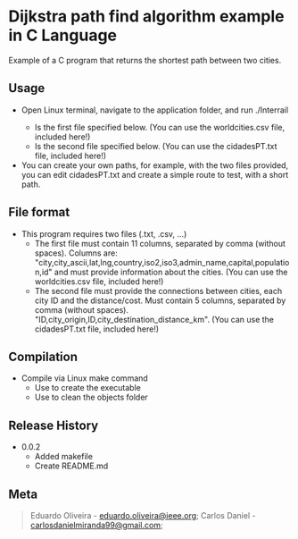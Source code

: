 # Dijkstra path find algorithm example in C Language
Example of a C program that returns the shortest path between two cities.

## Usage
* Open Linux terminal, navigate to the application folder, and run ./Interrail <file1> <file2>
    * <file1> Is the first file specified below. (You can use the worldcities.csv file, included here!) 
    * <file2> Is the second file specified below. (You can use the cidadesPT.txt file, included here!)
* You can create your own paths, for example, with the two files provided, you can edit cidadesPT.txt and create a simple route to test, with a short path.

## File format
* This program requires two files (.txt, .csv, ...)
    * The first file must contain 11 columns, separated by comma (without spaces). Columns are: "city,city_ascii,lat,lng,country,iso2,iso3,admin_name,capital,population,id" and must provide information about the cities. (You can use the worldcities.csv file, included here!)
    * The second file must provide the connections between cities, each city ID and the distance/cost. Must contain 5 columns, separated by comma (without spaces). "ID,city_origin,ID,city_destination_distance_km". (You can use the cidadesPT.txt file, included here!)

## Compilation
* Compile via Linux make command
    * Use <make> to create the executable
    * Use <make clean> to clean the objects folder

## Release History
* 0.0.2
    * Added makefile
    * Create README.md
 
## Meta
> Eduardo Oliveira - eduardo.oliveira@ieee.org; 
> Carlos Daniel - carlosdanielmiranda99@gmail.com;
